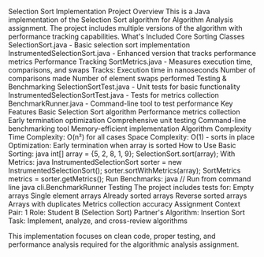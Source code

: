 Selection Sort Implementation
Project Overview
This is a Java implementation of the Selection Sort algorithm for Algorithm Analysis assignment. The project includes multiple versions of the algorithm with performance tracking capabilities.
What's Included
Core Sorting Classes
SelectionSort.java - Basic selection sort implementation
InstrumentedSelectionSort.java - Enhanced version that tracks performance metrics
Performance Tracking
SortMetrics.java - Measures execution time, comparisons, and swaps
Tracks:
Execution time in nanoseconds
Number of comparisons made
Number of element swaps performed
Testing & Benchmarking
SelectionSortTest.java - Unit tests for basic functionality
InstrumentedSelectionSortTest.java - Tests for metrics collection
BenchmarkRunner.java - Command-line tool to test performance
Key Features
Basic Selection Sort algorithm
Performance metrics collection
Early termination optimization
Comprehensive unit testing
Command-line benchmarking tool
Memory-efficient implementation
Algorithm Complexity
Time Complexity: O(n²) for all cases
Space Complexity: O(1) - sorts in place
Optimization: Early termination when array is sorted
How to Use
Basic Sorting:
java
int[] array = {5, 2, 8, 1, 9};
SelectionSort.sort(array);
With Metrics:
java
InstrumentedSelectionSort sorter = new InstrumentedSelectionSort();
sorter.sortWithMetrics(array);
SortMetrics metrics = sorter.getMetrics();
Run Benchmarks:
java
// Run from command line
java cli.BenchmarkRunner
Testing
The project includes tests for:
Empty arrays
Single element arrays
Already sorted arrays
Reverse sorted arrays
Arrays with duplicates
Metrics collection accuracy
Assignment Context
Pair: 1
Role: Student B (Selection Sort)
Partner's Algorithm: Insertion Sort
Task: Implement, analyze, and cross-review algorithms

This implementation focuses on clean code, proper testing, and performance analysis required for the algorithmic analysis assignment.

